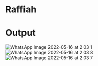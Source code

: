 # Raffiah
# Output
![WhatsApp Image 2022-05-16 at 2 03 1](https://user-images.githubusercontent.com/97391128/168577630-250aa5cd-6956-4d0a-ac6b-7499904a0c07.png)
![WhatsApp Image 2022-05-16 at 2 03 8](https://user-images.githubusercontent.com/97391128/168577635-1e74dfe0-c8e1-4170-8024-2fdc94c8e9f2.png)
![WhatsApp Image 2022-05-16 at 2 03 7](https://user-images.githubusercontent.com/97391128/168577632-5a3c4f47-cf05-4526-a156-1df133eb3fa2.png)

